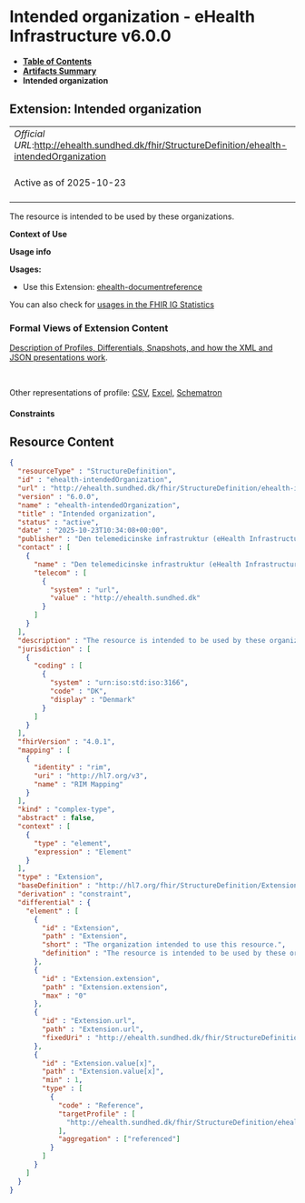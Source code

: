 # Intended organization - eHealth Infrastructure v6.0.0

* [**Table of Contents**](toc.md)
* [**Artifacts Summary**](artifacts.md)
* **Intended organization**

## Extension: Intended organization 

| | |
| :--- | :--- |
| *Official URL*:http://ehealth.sundhed.dk/fhir/StructureDefinition/ehealth-intendedOrganization | *Version*:6.0.0 |
| Active as of 2025-10-23 | *Computable Name*:ehealth-intendedOrganization |

The resource is intended to be used by these organizations.

**Context of Use**

**Usage info**

**Usages:**

* Use this Extension: [ehealth-documentreference](StructureDefinition-ehealth-documentreference.md)

You can also check for [usages in the FHIR IG Statistics](https://packages2.fhir.org/xig/dk.ehealth.sundhed.fhir.ig.core|current/StructureDefinition/ehealth-intendedOrganization)

### Formal Views of Extension Content

 [Description of Profiles, Differentials, Snapshots, and how the XML and JSON presentations work](http://build.fhir.org/ig/FHIR/ig-guidance/readingIgs.html#structure-definitions). 

 

Other representations of profile: [CSV](StructureDefinition-ehealth-intendedOrganization.csv), [Excel](StructureDefinition-ehealth-intendedOrganization.xlsx), [Schematron](StructureDefinition-ehealth-intendedOrganization.sch) 

#### Constraints



## Resource Content

```json
{
  "resourceType" : "StructureDefinition",
  "id" : "ehealth-intendedOrganization",
  "url" : "http://ehealth.sundhed.dk/fhir/StructureDefinition/ehealth-intendedOrganization",
  "version" : "6.0.0",
  "name" : "ehealth-intendedOrganization",
  "title" : "Intended organization",
  "status" : "active",
  "date" : "2025-10-23T10:34:08+00:00",
  "publisher" : "Den telemedicinske infrastruktur (eHealth Infrastructure)",
  "contact" : [
    {
      "name" : "Den telemedicinske infrastruktur (eHealth Infrastructure)",
      "telecom" : [
        {
          "system" : "url",
          "value" : "http://ehealth.sundhed.dk"
        }
      ]
    }
  ],
  "description" : "The resource is intended to be used by these organizations.",
  "jurisdiction" : [
    {
      "coding" : [
        {
          "system" : "urn:iso:std:iso:3166",
          "code" : "DK",
          "display" : "Denmark"
        }
      ]
    }
  ],
  "fhirVersion" : "4.0.1",
  "mapping" : [
    {
      "identity" : "rim",
      "uri" : "http://hl7.org/v3",
      "name" : "RIM Mapping"
    }
  ],
  "kind" : "complex-type",
  "abstract" : false,
  "context" : [
    {
      "type" : "element",
      "expression" : "Element"
    }
  ],
  "type" : "Extension",
  "baseDefinition" : "http://hl7.org/fhir/StructureDefinition/Extension",
  "derivation" : "constraint",
  "differential" : {
    "element" : [
      {
        "id" : "Extension",
        "path" : "Extension",
        "short" : "The organization intended to use this resource.",
        "definition" : "The resource is intended to be used by these organizations."
      },
      {
        "id" : "Extension.extension",
        "path" : "Extension.extension",
        "max" : "0"
      },
      {
        "id" : "Extension.url",
        "path" : "Extension.url",
        "fixedUri" : "http://ehealth.sundhed.dk/fhir/StructureDefinition/ehealth-intendedOrganization"
      },
      {
        "id" : "Extension.value[x]",
        "path" : "Extension.value[x]",
        "min" : 1,
        "type" : [
          {
            "code" : "Reference",
            "targetProfile" : [
              "http://ehealth.sundhed.dk/fhir/StructureDefinition/ehealth-organization"
            ],
            "aggregation" : ["referenced"]
          }
        ]
      }
    ]
  }
}

```
